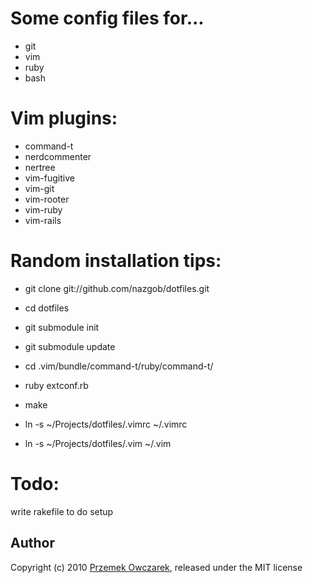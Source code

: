 Some config files for...
========================
- git
- vim
- ruby
- bash

Vim plugins:
============
- command-t
- nerdcommenter
- nertree
- vim-fugitive
- vim-git
- vim-rooter
- vim-ruby
- vim-rails

Random installation tips:
============

- git clone git://github.com/nazgob/dotfiles.git
- cd dotfiles
- git submodule init
- git submodule update

- cd .vim/bundle/command-t/ruby/command-t/
- ruby extconf.rb
- make

- ln -s ~/Projects/dotfiles/.vimrc ~/.vimrc
- ln -s ~/Projects/dotfiles/.vim ~/.vim

Todo:
=====

write rakefile to do setup

Author
------
Copyright (c) 2010 [Przemek Owczarek](http://twitter.com/powczarek), released under the MIT license

